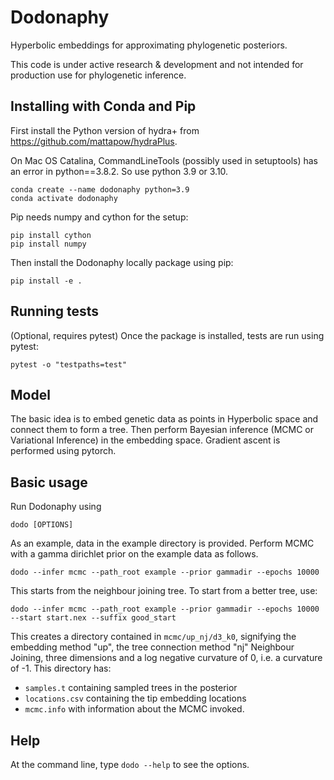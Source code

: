 # Dodonaphy

Hyperbolic embeddings for approximating phylogenetic posteriors.

This code is under active research & development and not intended for production use for phylogenetic inference.

## Installing with Conda and Pip
First install the Python version of hydra+ from https://github.com/mattapow/hydraPlus.

On Mac OS Catalina, CommandLineTools (possibly used in setuptools) has an error in python==3.8.2. So use python 3.9 or 3.10.

```
conda create --name dodonaphy python=3.9
conda activate dodonaphy
```

Pip needs numpy and cython for the setup:

```
pip install cython
pip install numpy
```

Then install the Dodonaphy locally package using pip:
```
pip install -e .
```


## Running tests
(Optional, requires pytest) Once the package is installed, tests are run using pytest:
```
pytest -o "testpaths=test"
```

## Model
The basic idea is to embed genetic data as points in Hyperbolic space and connect them to form a tree.
Then perform Bayesian inference (MCMC or Variational Inference) in the embedding space.
Gradient ascent is performed using pytorch.

## Basic usage
Run Dodonaphy using
```
dodo [OPTIONS]
```
As an example, data in the example directory is provided.
Perform MCMC with a gamma dirichlet prior on the example data as follows.
```
dodo --infer mcmc --path_root example --prior gammadir --epochs 10000
```
This starts from the neighbour joining tree.
To start from a better tree, use:
```
dodo --infer mcmc --path_root example --prior gammadir --epochs 10000 --start start.nex --suffix good_start
```
This creates a directory contained in ```mcmc/up_nj/d3_k0```, signifying the embedding method "up", the tree connection method "nj" Neighbour Joining, three dimensions and a log negative curvature of 0, i.e. a curvature of -1.
This directory has:
- ```samples.t``` containing sampled trees in the posterior
- ```locations.csv``` containing the tip embedding locations
- ```mcmc.info``` with information about the MCMC invoked.



## Help
At the command line, type 
```dodo --help```
to see the options.
